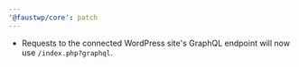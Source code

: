 ```yaml
---
'@faustwp/core': patch
---
```


- Requests to the connected WordPress site's GraphQL endpoint will now use `/index.php?graphql`.
